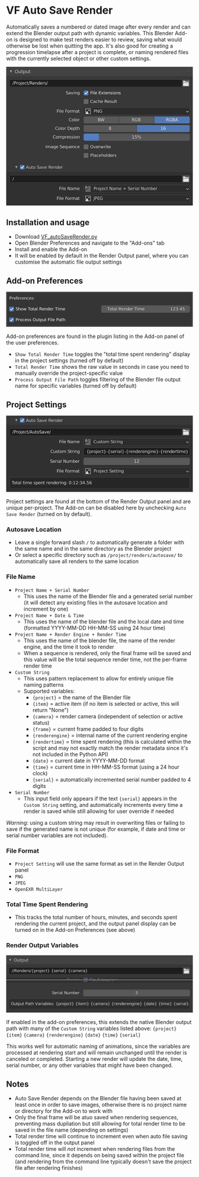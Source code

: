 # VF Auto Save Render

Automatically saves a numbered or dated image after every render and can extend the Blender output path with dynamic variables. This Blender Add-on is designed to make test renders easier to review, saving what would otherwise be lost when quitting the app. It's also good for creating a progression timelapse after a project is complete, or naming rendered files with the currently selected object or other custom settings.

![screenshot of Blender's Render Output user interface with the add-on installed](images/screenshot.png)

## Installation and usage
- Download [VF_autoSaveRender.py](https://raw.githubusercontent.com/jeinselenVF/VF-BlenderAutoSaveRender/main/VF_autoSaveRender.py)
- Open Blender Preferences and navigate to the "Add-ons" tab
- Install and enable the Add-on
- It will be enabled by default in the Render Output panel, where you can customise the automatic file output settings

## Add-on Preferences

![screenshot of the add-on's user preferences in the Blender Preferences Add-ons panel](images/screenshot1.png)

Add-on preferences are found in the plugin listing in the Add-on panel of the user preferences.

- `Show Total Render Time` toggles the "total time spent rendering" display in the project settings (turned off by default)
- `Total Render Time` shows the raw value in seconds in case you need to manually override the project-specific value
- `Process Output File Path` toggles filtering of the Blender file output name for specific variables (turned off by default)

## Project Settings

![screenshot of the add-on's project settings panel with customised auto save settings](images/screenshot2.png)

Project settings are found at the bottom of the Render Output panel and are unique per-project. The Add-on can be disabled here by unchecking `Auto Save Render` (turned on by default).

### Autosave Location

- Leave a single forward slash `/` to automatically generate a folder with the same name and in the same directory as the Blender project
- Or select a specific directory such as `/project/renders/autosave/` to automatically save all renders to the same location

### File Name

- `Project Name + Serial Number`
  - This uses the name of the Blender file and a generated serial number (it will detect any existing files in the autosave location and increment by one)
- `Project Name + Date & Time`
  - This uses the name of the blender file and the local date and time (formatted YYYY-MM-DD HH-MM-SS using 24 hour time)
- `Project Name + Render Engine + Render Time`
  - This uses the name of the blender file, the name of the render engine, and the time it took to render
  - When a sequence is rendered, only the final frame will be saved and this value will be the total sequence render time, not the per-frame render time
- `Custom String`
  - This uses pattern replacement to allow for entirely unique file naming patterns
  - Supported variables:
    - `{project}` = the name of the Blender file
    - `{item}` = active item (if no item is selected or active, this will return "None")
    - `{camera}` = render camera (independent of selection or active status)
    - `{frame}` = current frame padded to four digits
    - `{renderengine}` = internal name of the current rendering engine
    - `{rendertime}` = time spent rendering (this is calculated within the script and may not exactly match the render metadata since it's not included in the Python API)
    - `{date}` = current date in YYYY-MM-DD format
    - `{time}` = current time in HH-MM-SS format (using a 24 hour clock)
    - `{serial}` = automatically incremented serial number padded to 4 digits
- `Serial Number`
  - This input field only appears if the text `{serial}` appears in the `Custom String` setting, and automatically increments every time a render is saved while still allowing for user override if needed

_Warning_: using a custom string may result in overwriting files or failing to save if the generated name is not unique (for example, if date and time or serial number variables are not included).

### File Format

- `Project Setting` will use the same format as set in the Render Output panel
- `PNG`
- `JPEG`
- `OpenEXR MultiLayer`

### Total Time Spent Rendering

- This tracks the total number of hours, minutes, and seconds spent rendering the current project, and the output panel display can be turned on in the Add-on Preferences (see above)

### Render Output Variables

![screenshot of the add-on's project settings panel with the output variables](images/screenshot3.png)

If enabled in the add-on preferences, this extends the native Blender output path with many of the `Custom String` variables listed above: `{project}` `{item}` `{camera}` `{renderengine}` `{date}` `{time}` `{serial}`

This works well for automatic naming of animations, since the variables are processed at rendering start and will remain unchanged until the render is canceled or completed. Starting a new render will update the date, time, serial number, or any other variables that might have been changed.

## Notes

- Auto Save Render depends on the Blender file having been saved at least once in order to save images, otherwise there is no project name or directory for the Add-on to work with
- Only the final frame will be atuo saved when rendering sequences, preventing mass dupliation but still allowing for total render time to be saved in the file name (depending on settings)
- Total render time will continue to increment even when auto file saving is toggled off in the output panel
- Total render time will _not_ increment when rendering files from the command line, since it depends on being saved within the project file (and rendering from the command line typically doesn't save the project file after rendering finishes)